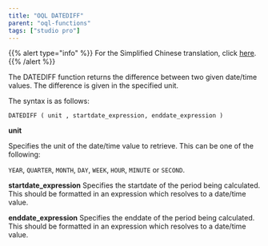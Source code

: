 ```yaml
---
title: "OQL DATEDIFF"
parent: "oql-functions"
tags: ["studio pro"]
---
```


{{% alert type="info" %}}
For the Simplified Chinese translation, click [here]().
{{% /alert %}}

The DATEDIFF function returns the difference between two given date/time values. The difference is given in the specified unit.

The syntax is as follows:

```
DATEDIFF ( unit , startdate_expression, enddate_expression )
```

**unit**

Specifies the unit of the date/time value to retrieve. This can be one of the following:

`YEAR`, `QUARTER`, `MONTH`, `DAY`, `WEEK`, `HOUR`, `MINUTE` or `SECOND`.

**startdate_expression**
Specifies the startdate of the period being calculated. This should be formatted in an expression which resolves to a date/time value.

**enddate_expression**
Specifies the enddate of the period being calculated. This should be formatted in an expression which resolves to a date/time value.
